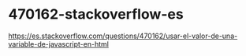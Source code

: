 # 470162-stackoverflow-es
https://es.stackoverflow.com/questions/470162/usar-el-valor-de-una-variable-de-javascript-en-html
